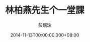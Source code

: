 ---
issue: 96
title: 林柏燕先生个一堂課
author: 彭瑞珠
language: 四縣
date: 2014-11-13T00:00:00.000+08:00
topic: 人物
difficulty: 2
wikidata: Q98095921
wikidata_link: https://www.wikidata.org/wiki/Q98095921
---